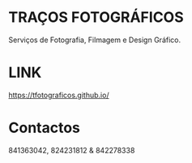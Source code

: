 # TRAÇOS FOTOGRÁFICOS 
Serviços de Fotografia, Filmagem e Design Gráfico.

# LINK
https://tfotograficos.github.io/

# Contactos
841363042, 824231812 & 842278338
